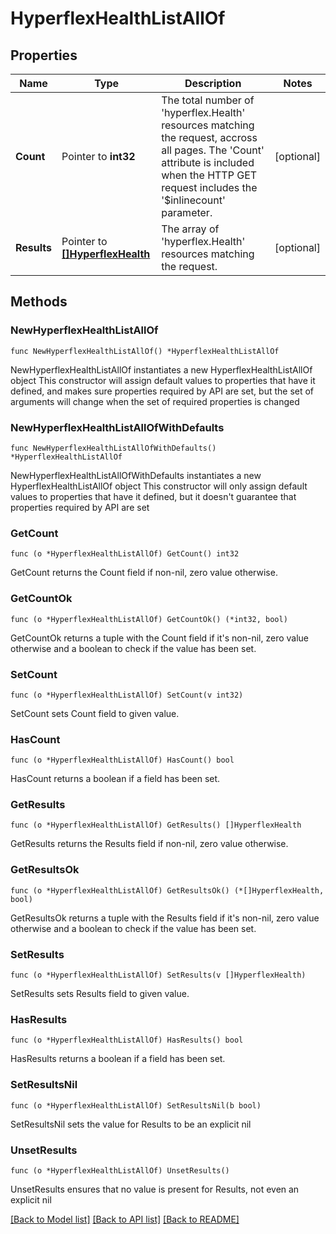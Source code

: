 # HyperflexHealthListAllOf

## Properties

Name | Type | Description | Notes
------------ | ------------- | ------------- | -------------
**Count** | Pointer to **int32** | The total number of &#39;hyperflex.Health&#39; resources matching the request, accross all pages. The &#39;Count&#39; attribute is included when the HTTP GET request includes the &#39;$inlinecount&#39; parameter. | [optional] 
**Results** | Pointer to [**[]HyperflexHealth**](hyperflex.Health.md) | The array of &#39;hyperflex.Health&#39; resources matching the request. | [optional] 

## Methods

### NewHyperflexHealthListAllOf

`func NewHyperflexHealthListAllOf() *HyperflexHealthListAllOf`

NewHyperflexHealthListAllOf instantiates a new HyperflexHealthListAllOf object
This constructor will assign default values to properties that have it defined,
and makes sure properties required by API are set, but the set of arguments
will change when the set of required properties is changed

### NewHyperflexHealthListAllOfWithDefaults

`func NewHyperflexHealthListAllOfWithDefaults() *HyperflexHealthListAllOf`

NewHyperflexHealthListAllOfWithDefaults instantiates a new HyperflexHealthListAllOf object
This constructor will only assign default values to properties that have it defined,
but it doesn't guarantee that properties required by API are set

### GetCount

`func (o *HyperflexHealthListAllOf) GetCount() int32`

GetCount returns the Count field if non-nil, zero value otherwise.

### GetCountOk

`func (o *HyperflexHealthListAllOf) GetCountOk() (*int32, bool)`

GetCountOk returns a tuple with the Count field if it's non-nil, zero value otherwise
and a boolean to check if the value has been set.

### SetCount

`func (o *HyperflexHealthListAllOf) SetCount(v int32)`

SetCount sets Count field to given value.

### HasCount

`func (o *HyperflexHealthListAllOf) HasCount() bool`

HasCount returns a boolean if a field has been set.

### GetResults

`func (o *HyperflexHealthListAllOf) GetResults() []HyperflexHealth`

GetResults returns the Results field if non-nil, zero value otherwise.

### GetResultsOk

`func (o *HyperflexHealthListAllOf) GetResultsOk() (*[]HyperflexHealth, bool)`

GetResultsOk returns a tuple with the Results field if it's non-nil, zero value otherwise
and a boolean to check if the value has been set.

### SetResults

`func (o *HyperflexHealthListAllOf) SetResults(v []HyperflexHealth)`

SetResults sets Results field to given value.

### HasResults

`func (o *HyperflexHealthListAllOf) HasResults() bool`

HasResults returns a boolean if a field has been set.

### SetResultsNil

`func (o *HyperflexHealthListAllOf) SetResultsNil(b bool)`

 SetResultsNil sets the value for Results to be an explicit nil

### UnsetResults
`func (o *HyperflexHealthListAllOf) UnsetResults()`

UnsetResults ensures that no value is present for Results, not even an explicit nil

[[Back to Model list]](../README.md#documentation-for-models) [[Back to API list]](../README.md#documentation-for-api-endpoints) [[Back to README]](../README.md)



